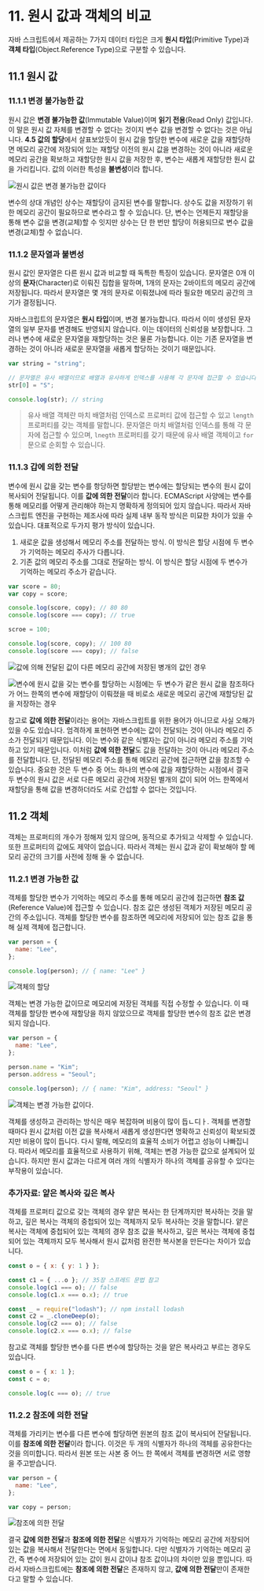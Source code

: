 # 11. 원시 값과 객체의 비교

자바 스크립트에서 제공하는 7가지 데이터 타입은 크게 **원시 타입**(Primitive Type)과 **객체 타입**(Object.Reference Type)으로 구분할 수 있습니다.

## 11.1 원시 값

### 11.1.1 변경 불가능한 값

원시 값은 **변경 불가능한 값**(Immutable Value)이며 **읽기 전용**(Read Only) 값입니다. 이 말은 원시 값 자체를 변경할 수 없다는 것이지 변수 값을 변경할 수 없다는 것은 아닙니다. **4.5 값의 할당**에서 살표보았듯이 원시 값을 할당한 변수에 새로운 값을 재할당하면 메모리 공간에 저장되어 있는 재할당 이전의 원시 값을 변경하는 것이 아니라 새로운 메모리 공간을 확보하고 재할당한 원시 값을 저장한 후, 변수는 새롭게 재할당한 원시 값을 가리킵니다. 값의 이러한 특성을 **불변성**이라 합니다.

![원시 값은 변경 불가능한 값이다](./image/img-11-1.png)

변수의 상대 개념인 상수는 재할당이 금지된 변수를 말합니다. 상수도 값을 저장하기 위한 메모리 공간이 필요하므로 변수라고 할 수 있습니다. 단, 변수는 언제든지 재할당을 통해 변수 값을 변경(교체)할 수 잇지만 상수는 단 한 번만 할당이 허용되므로 변수 값을 변경(교체)할 수 없습니다.

### 11.1.2 문자열과 불변성

원시 값인 문자열은 다른 원시 값과 비교할 때 독특한 특징이 있습니다. 문자열은 0개 이상의 **문자**(Character)로 이뤄진 집합을 말하며, 1개의 문자는 2바이트의 메모리 공간에 저장됩니다. 따라서 문자열은 몇 개의 문자로 이뤄졌냐에 따라 필요한 메모리 공간의 크기가 결정됩니다.

자바스크립트의 문자열은 **원시 타입**이며, 변경 불가능합니다. 따라서 이미 생성된 문자열의 일부 문자를 변경해도 반영되지 않습니다. 이는 데이터의 신뢰성을 보장합니다. 그러나 변수에 새로운 문자열을 재할당하는 것은 물론 가능합니다. 이는 기존 문자열을 변경하는 것이 아니라 새로운 문자열을 새롭게 할당하는 것이기 때문입니다.

```javascript
var string = "string";

// 문자열은 유사 배열이므로 배열과 유사하게 인덱스를 사용해 각 문자에 접근할 수 있습니다.
str[0] = "S";

console.log(str); // string
```

> 유사 배열 객체란 마치 배열처럼 인덱스로 프로퍼티 값에 접근할 수 있고 `length` 프로퍼티를 갖는 객체를 말합니다. 문자열은 마치 배열처럼 인덱스를 통해 각 문자에 접근할 수 있으며, `lnegth` 프로퍼티를 갖기 때문에 유사 배열 객체이고 `for` 문으로 순회할 수 있습니다.

### 11.1.3 갑에 의한 전달

변수에 원시 값을 갖는 변수를 항당하면 할당받는 변수에는 할당되는 변수의 원시 값이 복사되어 전달됩니다. 이를 **값에 의한 전달**이라 합니다. ECMAScript 사양에는 변수를 통해 메모리를 어떻게 관리해야 하는지 명확하게 정의되어 있지 않습니다. 따라서 자바스크립트 엔진을 구현하는 제조사에 따라 실제 내부 동작 방식은 미묘한 차이가 있을 수 있습니다. 대표적으로 두가지 평가 방식이 있습니다.

1. 새로운 값을 생성해서 메모리 주소를 전달하는 방식. 이 방식은 할당 시점에 두 변수가 기억하는 메모리 주사가 다릅니다.
2. 기존 값의 메모리 주소를 그대로 전달하는 방식. 이 방식은 할당 시점에 두 변수가 기억하는 메모리 주소가 같습니다.

```javascript
var score = 80;
var copy = score;

console.log(score, copy); // 80 80
console.log(score === copy); // true

scroe = 100;

console.log(score, copy); // 100 80
console.log(score === copy); // false
```

![값에 의해 전달된 값이 다른 메모리 공간에 저장된 병개의 값인 경우](./image/img-11-4.png)

![변수에 원시 값을 갖는 변수를 할당하는 시점에는 두 변수가 같은 원시 값을 참조하다가 어느 한쪽의 변수에 재할당이 이뤄졌을 때 비로소 새로운 메모리 공간에 재할당된 값을 저장하는 경우](./image/img-11-5.png)

참고로 **값에 의한 전달**이라는 용어는 자바스크립트를 위한 용어가 아니므로 사실 오해가 있을 수도 있습니다. 엄격하게 표현하면 변수에는 값이 전달되는 것이 아니라 메모리 주소가 전달되기 때문입니다. 이는 변수와 같은 식별자는 값이 아니라 메모리 주소를 기억하고 있기 때문입니다. 이처럼 **값에 의한 전달**도 값을 전달하는 것이 아니라 메모리 주소를 전달합니다. 단, 전달된 메모리 주소를 통해 메모리 공간에 접근하면 값을 참조할 수 있습니다. 중요한 것은 두 변수 중 어느 하나의 변수에 값을 재할당하는 시점에서 결국 두 변수의 원시 값은 서로 다른 메모리 공간에 저장된 별개의 값이 되어 어느 한쪽에서 재할당을 통해 값을 변경하더라도 서로 간섭할 수 없다는 것입니다.

## 11.2 객체

객체는 프로퍼티의 개수가 정해져 있지 않으며, 동적으로 추가되고 삭제할 수 있습니다. 또한 프로퍼티의 값에도 제약이 없습니다. 따라서 객체는 원시 값과 같이 확보해야 할 메모리 공간의 크기를 사전에 정해 둘 수 없습니다.

### 11.2.1 변경 가능한 값

객체를 할당한 변수가 기억하는 메모리 주소를 통해 메모리 공간에 접근하면 **참조 값**(Reference Value)에 접근할 수 있습니다. 참조 값은 생성된 객체가 저장된 메모리 공간의 주소입니다. 객체를 할당한 변수를 참조하면 메모리에 저장되어 있는 참조 값을 통해 실제 객체에 접근합니다.

```javascript
var person = {
  name: "Lee",
};

console.log(person); // { name: "Lee" }
```

![객체의 할당](./image/img-11-7.png)

객체는 변경 가능한 값이므로 메모리에 저장된 객체를 직접 수정할 수 있습니다. 이 때 객체를 할당한 변수에 재할당을 하지 않았으므로 객체를 할당한 변수의 참조 값은 변경되지 않습니다.

```javascript
var person = {
  name: "Lee",
};

person.name = "Kim";
person.address = "Seoul";

console.log(person); // { name: "Kim", address: "Seoul" }
```

![객체는 변경 가능한 값이다.](./image/img-11-8.png)

객체를 생성하고 관리하는 방식은 매우 복잡하며 비용이 많이 듭ㄴ디ㅏ. 객체를 변경할 때마다 원시 값처럼 이전 값을 복사해서 새롭게 생성한다면 명확하고 신뢰성이 확보되겠지만 비용이 많이 듭니다. 다시 말해, 메모리의 효율적 소비가 어렵고 성능이 나빠집니다. 따라서 메모리를 효율적으로 사용하기 위해, 객체는 변경 가능한 값으로 설계되어 있습니다. 하지만 원시 값과는 다르게 여러 개의 식별자가 하나의 객체를 공유할 수 있다는 부작용이 있습니다.

### 추가자료: 얕은 복사와 깊은 복사

객체를 프로퍼티 값으로 갖는 객체의 경우 얕은 복사는 한 단계까지만 복사하는 것을 말하고, 깊은 복사는 객체의 중첩되어 있는 객체까지 모두 복사하는 것을 말합니다. 얕은 복사는 객체에 중첩되어 있는 객체의 경우 참조 값을 복사하고, 깊은 복사는 객체에 중첩되어 있는 객체까지 모두 복사해서 원시 값처럼 완전한 복사본을 만든다는 차이가 있습니다.

```javascript
const o = { x: { y: 1 } };

const c1 = { ...o }; // 35장 스프레드 문법 참고
console.log(c1 === o); // false
console.log(c1.x === o.x); // true

const _ = require("lodash"); // npm install lodash
const c2 = _.cloneDeep(o);
console.log(c2 === o); // false
console.log(c2.x === o.x); // false
```

참고로 객체를 할당한 변수를 다른 변수에 할당하는 것을 얕은 복사라고 부르는 경우도 있습니다.

```javascript
const o = { x: 1 };
const c = o;

console.log(c === o); // true
```

### 11.2.2 참조에 의한 전달

객체를 가리키는 변수를 다른 변수에 할당하면 원본의 참조 값이 복사되어 잔달됩니다. 이를 **참조에 의한 전달**이라 합니다. 이것은 두 개의 식별자가 하나의 객체를 공유한다는 것을 의미합니다. 따라서 원본 또는 사본 중 어느 한 쪽에서 객체를 변경하면 서로 영향을 주고받습니다.

```javascript
var person = {
  name: "Lee",
};

var copy = person;
```

![참조에 의한 전달](./image/img-11-9.png)

결국 **값에 의한 전달**과 **참조에 의한 전달**은 식별자가 기억하는 메모리 공간에 저장되어 있는 값을 복사해서 전달한다는 면에서 동일합니다. 다만 식별자가 기억하는 메모리 공간, 즉 변수에 저장되어 있는 값이 원시 값이냐 참조 값이냐의 차이만 있을 뿐입니다. 따라서 자바스크립트에는 **참조에 의한 전달**은 존재하지 않고, **값에 의한 전달**만이 존재한다고 말할 수 있습니다.

